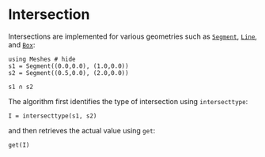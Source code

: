 # Intersection

Intersections are implemented for various geometries such
as [`Segment`](@ref), [`Line`](@ref), and [`Box`](@ref):

```@example intersection
using Meshes # hide
s1 = Segment((0.0,0.0), (1.0,0.0))
s2 = Segment((0.5,0.0), (2.0,0.0))

s1 ∩ s2
```

The algorithm first identifies the type of intersection
using `intersecttype`:

```@example intersection
I = intersecttype(s1, s2)
```

and then retrieves the actual value using `get`:

```@example intersection
get(I)
```
